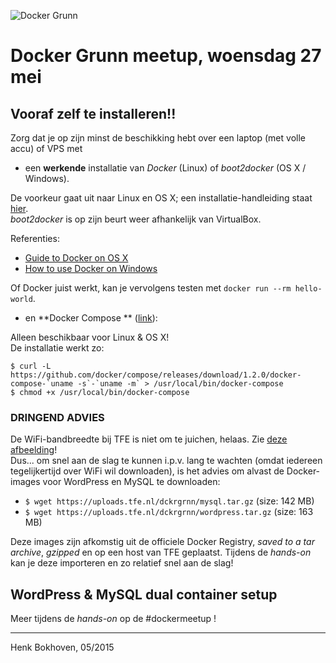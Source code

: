 ![Docker Grunn](full_6650351.jpeg)

# Docker Grunn meetup, woensdag 27 mei

## Vooraf zelf te installeren!!

Zorg dat je op zijn minst de beschikking hebt over een laptop (met volle accu) of VPS met

- een **werkende** installatie van *Docker* (Linux) of *boot2docker* (OS X / Windows).  

De voorkeur gaat uit naar Linux en OS X; een installatie-handleiding staat [hier](http://docs.docker.com/compose/install/#install-docker).  
*boot2docker* is op zijn beurt weer afhankelijk van VirtualBox.  

Referenties:  
- [Guide to Docker on OS X](http://blog.tutum.co/2015/05/19/guide-to-docker-on-os-x/)  
- [How to use Docker on Windows](http://blog.tutum.co/2014/11/05/how-to-use-docker-on-windows/)

Of Docker juist werkt, kan je vervolgens testen met `docker run --rm hello-world`.

- en **Docker Compose ** ([link](http://docs.docker.com/compose/install/)):  

Alleen beschikbaar voor Linux & OS X!  
De installatie werkt zo:

```
$ curl -L https://github.com/docker/compose/releases/download/1.2.0/docker-compose-`uname -s`-`uname -m` > /usr/local/bin/docker-compose
$ chmod +x /usr/local/bin/docker-compose
```

### **DRINGEND ADVIES**

De WiFi-bandbreedte bij TFE is niet om te juichen, helaas.  Zie [deze afbeelding](TFE_wifi_2015-05-22-161244.png)!  
Dus... om snel aan de slag te kunnen i.p.v. lang te wachten (omdat iedereen tegelijkertijd over WiFi wil downloaden), is het advies om alvast de Docker-images voor WordPress en MySQL te downloaden:

- `$ wget https://uploads.tfe.nl/dckrgrnn/mysql.tar.gz` (size: 142 MB)
- `$ wget https://uploads.tfe.nl/dckrgrnn/wordpress.tar.gz` (size: 163 MB)

Deze images zijn afkomstig uit de officiele Docker Registry, *saved to a tar archive*, *gzipped* en op een host van TFE geplaatst. Tijdens de *hands-on* kan je deze importeren en zo relatief snel aan de slag!


## WordPress & MySQL dual container setup

Meer tijdens de *hands-on* op de #dockermeetup !

---
Henk Bokhoven, 05/2015
